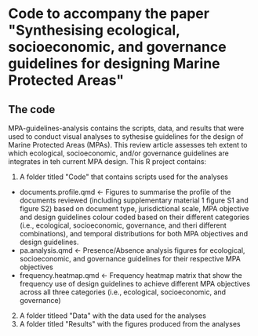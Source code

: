 # Code to accompany the paper "Synthesising ecological, socioeconomic, and governance guidelines for designing Marine Protected Areas"

## The code

MPA-guidelines-analysis contains the scripts, data, and results that were used to conduct visual analyses to sythesise guidelines for the design of Marine Protected Areas (MPAs). This review article assesses teh extent to which ecological, socioeconomic, and/or governance guidelines are integrates in teh current MPA design. This R project contains:
1. A folder titled "Code" that contains scripts used for the analyses
- documents.profile.qmd <- Figures to summarise the profile of the documents reviewed (including supplementary material 1 figure S1 and figure S2) based on document type, jurisdictional scale, MPA objective and design guidelines colour coded based on their different categories (i.e., ecological, socioeconomic, governance, and theri different combinations), and temporal distributions for both MPA objectives and design guidelines.
- pa.analysis.qmd <- Presence/Absence analysis figures for ecological, socioeconomic, and governance guidelines for their respective MPA objectives
- frequency.heatmap.qmd <- Frequency heatmap matrix that show the frequency use of design guidelines to achieve different MPA objectives across all three categories (i.e., ecological, socioeconomic, and governance)
2. A folder titleed "Data" with the data used for the analyses
3. A folder titled "Results" with the figures produced from the analyses
